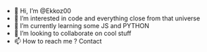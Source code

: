 - 👋 Hi, I’m @Ekkoz00
- 👀 I’m interested in code and everything close from that universe
- 🌱 I’m currently learning some JS and PYTHON
- 💞️ I’m looking to collaborate on cool stuff
- 📫 How to reach me ? Contact

<!---
Ekkoz00/Ekkoz00 is a ✨ special ✨ repository because its `README.md` (this file) appears on your GitHub profile.
You can click the Preview link to take a look at your changes.
--->
